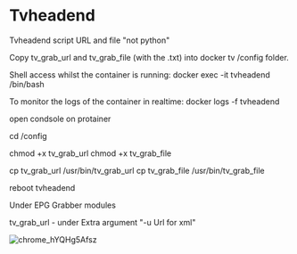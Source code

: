 # Tvheadend
Tvheadend script URL and file "not python"

Copy tv_grab_url and tv_grab_file (with the .txt) into docker tv /config folder.

Shell access whilst the container is running: docker exec -it tvheadend /bin/bash


To monitor the logs of the container in realtime: docker logs -f tvheadend




open condsole on protainer

cd /config

chmod +x tv_grab_url
chmod +x tv_grab_file

cp tv_grab_url /usr/bin/tv_grab_url
cp tv_grab_file /usr/bin/tv_grab_file

reboot tvheadend

Under EPG Grabber modules

tv_grab_url - under Extra argument "-u Url for xml"


![chrome_hYQHg5Afsz](https://user-images.githubusercontent.com/64939197/159654934-c5c7f9b3-79c7-44dd-8988-578b5fd94fbf.png)
